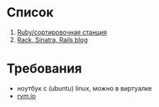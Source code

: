 # Список

1. [Ruby/сортировочная станция](001-ruby-shunting-yard.md)
2. [Rack, Sinatra, Rails blog](002-rack-and-rails.md)

# Требования

* ноутбук с (ubuntu) linux, можно в виртуалке
* [rvm.io](https://rvm.io/)
